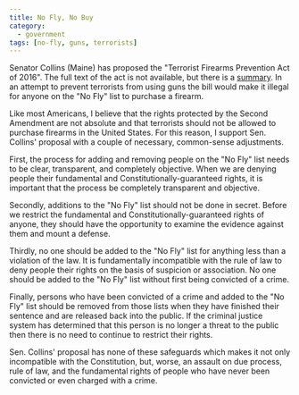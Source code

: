 ```yaml
---
title: No Fly, No Buy
category:
  - government
tags: [no-fly, guns, terrorists]
---
```


Senator Collins (Maine) has proposed the "Terrorist Firearms Prevention Act of
2016".  The full text of the act is not available, but there is a
[summary](https://www.collins.senate.gov/sites/default/files/Terrorist%20Firearms%20Prevention%20Act%20of%202016.pdf).
In an attempt to prevent terrorists from using guns the bill would make it
illegal for anyone on the "No Fly" list to purchase a firearm.

Like most Americans, I believe that the rights protected by the Second Amendment
are not absolute and that terrorists should not be allowed to purchase firearms
in the United States. For this reason, I support Sen. Collins' proposal
with a couple of necessary, common-sense adjustments.

First, the process for adding and removing people on the "No Fly" list needs to
be clear, transparent, and completely objective. When we are denying people
their fundamental and Constitutionally-guaranteed rights, it is important that
the process be completely transparent and objective.

Secondly, additions to the "No Fly" list should not be done in secret. Before we
restrict the fundamental and Constitutionally-guaranteed rights of anyone, they
should have the opportunity to examine the evidence against them and mount a
defense.

Thirdly, no one should be added to the "No Fly" list for anything less than a
violation of the law. It is fundamentally incompatible with the rule of law to
deny people their rights on the basis of suspicion or association. No one should
be added to the "No Fly" list without first being convicted of a crime.

Finally, persons who have been convicted of a crime and added to the "No Fly"
list should be removed from those lists when they have finished their sentence
and are released back into the public. If the criminal justice system has
determined that this person is no longer a threat to the public then there is
no need to continue to restrict their rights.

Sen. Collins' proposal has none of these safeguards which makes it not only
incompatible with the Constitution, but, worse, an assault on due process, rule
of law, and the fundamental rights of people who have never been convicted or
even charged with a crime.
